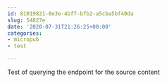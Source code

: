 ```yaml
---
id: 81019821-8e3e-4bf7-bfb2-a5cba5bf40da
slug: 54827e
date: '2020-07-31T21:26:25+00:00'
categories:
- micropub
- test

---
```


Test of querying the endpoint for the source content
